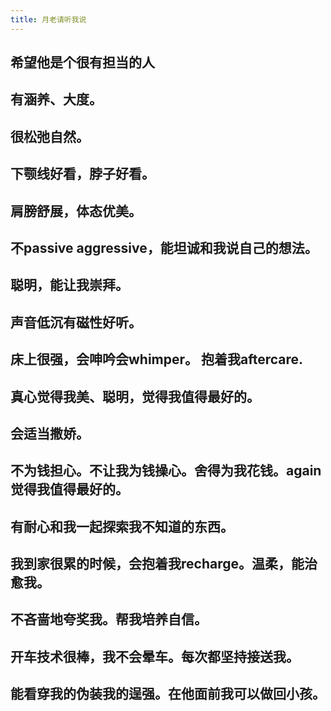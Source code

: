 ```yaml
---
title: 月老请听我说
---
```


## 希望他是个很有担当的人
## 有涵养、大度。
## 很松弛自然。
## 下颚线好看，脖子好看。
## 肩膀舒展，体态优美。
## 不passive aggressive，能坦诚和我说自己的想法。
## 聪明，能让我崇拜。
## 声音低沉有磁性好听。
## 床上很强，会呻吟会whimper。 抱着我aftercare.
## 真心觉得我美、聪明，觉得我值得最好的。
## 会适当撒娇。
## 不为钱担心。不让我为钱操心。舍得为我花钱。again觉得我值得最好的。
## 有耐心和我一起探索我不知道的东西。
## 我到家很累的时候，会抱着我recharge。温柔，能治愈我。
## 不吝啬地夸奖我。帮我培养自信。
## 开车技术很棒，我不会晕车。每次都坚持接送我。
## 能看穿我的伪装我的逞强。在他面前我可以做回小孩。
